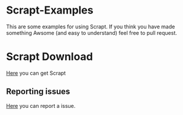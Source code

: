 # Scrapt-Examples
This are some examples for using Scrapt. If you think you have made something Awsome (and easy to understand) feel free to pull request.

# Scrapt Download
[Here](https://github.com/rfeoi/Scrapt) you can get Scrapt
## Reporting issues
[Here](https://github.com/rfeoi/Scrapt/issues) you can report a issue.
